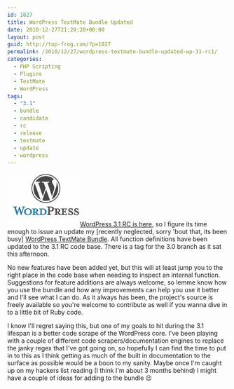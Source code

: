 ```yaml
---
id: 1827
title: WordPress TextMate Bundle Updated
date: 2010-12-27T21:20:20+00:00
layout: post
guid: http://top-frog.com/?p=1827
permalink: /2010/12/27/wordpress-textmate-bundle-updated-wp-31-rc1/
categories:
  - PHP Scripting
  - Plugins
  - TextMate
  - WordPress
tags:
  - "3.1"
  - bundle
  - candidate
  - rc
  - release
  - textmate
  - update
  - wordpress
---
```

[<img class="alignright" src="/assets/articles/wp-logo-cropped.png" alt="WordPress logo" title="wp-logo-cropped" />](https://i2.wp.com/top-frog.com/wp-content/uploads/2009/12/wp-logo-cropped.png)[WordPress 3.1 RC is here](http://wordpress.org/news/2010/12/wordpress-3-1-release-candidate/), so I figure its time enough to issue an update my [recently neglected, sorry 'bout that, its been busy] [WordPress TextMate Bundle](http://top-frog.com/projects/wordpress-textmate-bundle/). All function definitions have been updated to the 3.1 RC code base. There is a tag for the 3.0 branch as it sat this afternoon. 

No new features have been added yet, but this will at least jump you to the right place in the code base when needing to inspect an internal function. Suggestions for feature additions are always welcome, so lemme know how you use the bundle and how any improvements can help you use it better and I'll see what I can do. As it always has been, the project's source is freely available so you're welcome to contribute as well if you wanna dive in to a little bit of Ruby code.

I know I'll regret saying this, but one of my goals to hit during the 3.1 lifespan is a better code scrape of the WordPress core. I've been playing with a couple of different code scrapers/documentation engines to replace the janky regex that I've got going on, so hopefully I can find the time to put in to this as I think getting as much of the built in documentation to the surface as possible would be a boon to my sanity. Maybe once I'm caught up on my hackers list reading (I think I'm about 3 months behind) I might have a couple of ideas for adding to the bundle 😉